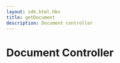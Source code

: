 ```yaml
---
layout: sdk.html.hbs
title: getDocument
description: Document controller
---
```


# Document Controller
